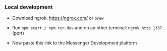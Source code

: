 ### Local development

- Download ngrok: https://ngrok.com/ or `brew`
- Run `npm start / npm run dev` and on an other terminal: `ngrok http 1337` (port)

- Now paste this link to the Messenger Development platform